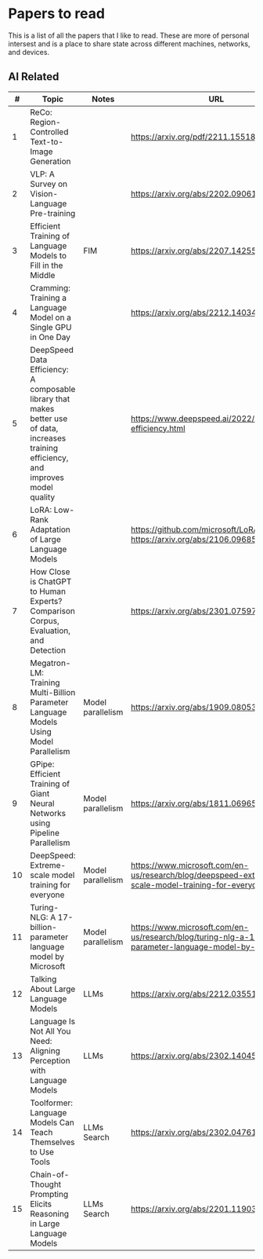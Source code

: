 # Papers to read

This is a list of all the papers that I like to read. These are more of personal intersest and is a place to share state across different machines, networks, and devices.

## AI Related

| #             | Topic         | Notes | URL |
| ------------- |-------------| -----|-----|
| 1 | ReCo: Region-Controlled Text-to-Image Generation |  | https://arxiv.org/pdf/2211.15518v1.pdf |
| 2 | VLP: A Survey on Vision-Language Pre-training |    | https://arxiv.org/abs/2202.09061 |
| 3 | Efficient Training of Language Models to Fill in the Middle | FIM    | https://arxiv.org/abs/2207.14255 |
| 4 | Cramming: Training a Language Model on a Single GPU in One Day |     | https://arxiv.org/abs/2212.14034 |
| 5 | DeepSpeed Data Efficiency: A composable library that makes better use of data, increases training efficiency, and improves model quality |     | https://www.deepspeed.ai/2022/12/11/data-efficiency.html |
| 6 | LoRA: Low-Rank Adaptation of Large Language Models |     | https://github.com/microsoft/LoRA and https://arxiv.org/abs/2106.09685 |
| 7 | How Close is ChatGPT to Human Experts? Comparison Corpus, Evaluation, and Detection |     | https://arxiv.org/abs/2301.07597 |
| 8 | Megatron-LM: Training Multi-Billion Parameter Language Models Using Model Parallelism | Model parallelism    | https://arxiv.org/abs/1909.08053 |
| 9 | GPipe: Efficient Training of Giant Neural Networks using Pipeline Parallelism | Model parallelism    | https://arxiv.org/abs/1811.06965 |
| 10 | DeepSpeed: Extreme-scale model training for everyone | Model parallelism    | https://www.microsoft.com/en-us/research/blog/deepspeed-extreme-scale-model-training-for-everyone/ |
| 11 | Turing-NLG: A 17-billion-parameter language model by Microsoft | Model parallelism    | https://www.microsoft.com/en-us/research/blog/turing-nlg-a-17-billion-parameter-language-model-by-microsoft/ |
| 12 | Talking About Large Language Models | LLMs | https://arxiv.org/abs/2212.03551 |
| 13 | Language Is Not All You Need: Aligning Perception with Language Models | LLMs | https://arxiv.org/abs/2302.14045 |
| 14 | Toolformer: Language Models Can Teach Themselves to Use Tools | LLMs Search | https://arxiv.org/abs/2302.04761 |
| 15 | Chain-of-Thought Prompting Elicits Reasoning in Large Language Models | LLMs Search | https://arxiv.org/abs/2201.11903 |
